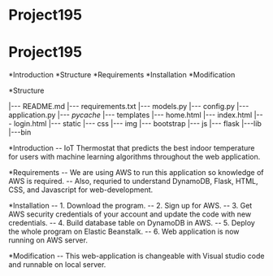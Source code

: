 # Project195

# Project195


*Introduction
*Structure
*Requirements
*Installation
*Modification

*Structure

|--- README.md
|--- requirements.txt
|--- models.py
|--- config.py
|--- application.py
|--- _pycache_
|--- templates
            |--- home.html
            |--- index.html
            |--- login.html
|--- static
          |--- css
          |--- img
          |--- bootstrap
          |--- js
|--- flask
        |---lib
        |---bin



*Introduction
-- IoT Thermostat that predicts the best indoor temperature for users with machine learning algorithms throughout the web application.



*Requirements
-- We are using AWS to run this application so knowledge of AWS is required.
-- Also, requried to understand DynamoDB, Flask, HTML, CSS, and Javascript for web-development.


*Installation
-- 1. Download the program.
-- 2. Sign up for AWS.
-- 3. Get AWS security credentials of your account and update the code with new credentials.
-- 4. Build database table on DynamoDB in AWS.
-- 5. Deploy the whole program on Elastic Beanstalk.
-- 6. Web application is now running on AWS server. 

*Modification
-- This web-application is changeable with Visual studio code and runnable on local server.
